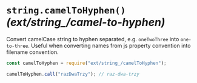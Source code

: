 # `string.camelToHyphen()` _(ext/string\_/camel-to-hyphen)_

Convert camelCase string to hyphen separated, e.g. `oneTwoThree` into `one-to-three`. Useful when converting names from js property convention into filename convention.

```javascript
const camelToHyphen = require("ext/string_/camelToHyphen");

camelToHyphen.call("razDwaTrzy"); // raz-dwa-trzy
```
